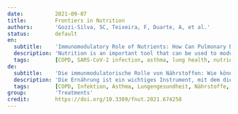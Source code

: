 ```yaml
---
date:          2021-09-07
title:         Frontiers in Nutrition
authors:       'Gozzi-Silva, SC, Teixeira, F, Duarte, A, et al.'
status:        default
en:
  subtitle:    'Immunomodulatory Role of Nutrients: How Can Pulmonary Dysfunctions Improve?'
  description: 'Nutrition is an important tool that can be used to modulate the immune response during infectious diseases. In addition, through diet, important substrates are acquired for the biosynthesis of regulatory molecules in the immune response, influencing the progression and treatment of chronic lung diseases, such as asthma and chronic obstructive pulmonary disease (COPD). In this way, nutrition can promote lung health status. A range of nutrients, such as vitamins (A, C, D, and E), minerals (zinc, selenium, iron, and magnesium), flavonoids and fatty acids, play important roles in reducing the risk of pulmonary chronic diseases and viral infections. Through their antioxidant and anti-inflammatory effects, nutrients are associated with better lung function and a lower risk of complications since they can decrease the harmful effects from the immune system during the inflammatory response. In addition, bioactive compounds can even contribute to epigenetic changes, including histone deacetylase (HDAC) modifications that inhibit the transcription of proinflammatory cytokines, which can contribute to the maintenance of homeostasis in the context of infections and chronic inflammatory diseases. These nutrients also play an important role in activating immune responses against pathogens, which can help the immune system during infections. Here, we provide an updated overview of the roles played by dietary factors and how they can affect respiratory health. Therefore, we will show the anti-inflammatory role of flavonoids, fatty acids, vitamins and microbiota, important for the control of chronic inflammatory diseases and allergies, in addition to the antiviral role of vitamins, flavonoids, and minerals during pulmonary viral infections, addressing the mechanisms involved in each function. These mechanisms are interesting in the discussion of perspectives associated with severe acute respiratory syndrome coronavirus 2 (SARS-CoV-2) infection and its pulmonary complications since patients with severe disease have vitamins deficiency, especially vitamin D. In addition, researches with the use of flavonoids have been shown to decrease viral replication in vitro. This way, a full understanding of dietary influences can improve the lung health of patients.'
  tags:        [COPD, SARS-CoV-2 infection, asthma, lung health, nutrients, pulmonary chronic diseases]
de:
  subtitle:    'Die immunmodulatorische Rolle von Nährstoffen: Wie können sich Lungenfunktionsstörungen verbessern?'
  description: 'Die Ernährung ist ein wichtiges Instrument, mit dem die Immunantwort bei Infektionskrankheiten moduliert werden kann. Darüber hinaus werden über die Ernährung wichtige Substrate für die Biosynthese von regulatorischen Molekülen der Immunantwort erworben, die den Verlauf und die Behandlung chronischer Lungenerkrankungen wie Asthma und chronisch obstruktiver Lungenerkrankung (COPD) beeinflussen. Auf diese Weise kann die Ernährung den Gesundheitsstatus der Lunge fördern. Eine Reihe von Nährstoffen wie Vitamine (A, C, D und E), Mineralstoffe (Zink, Selen, Eisen und Magnesium), Flavonoide und Fettsäuren spielen eine wichtige Rolle bei der Verringerung des Risikos von chronischen Lungenerkrankungen und Virusinfektionen. Durch ihre antioxidative und entzündungshemmende Wirkung werden die Nährstoffe mit einer besseren Lungenfunktion und einem geringeren Risiko für Komplikationen in Verbindung gebracht, da sie die schädlichen Auswirkungen des Immunsystems während der Entzündungsreaktion verringern können. Darüber hinaus können bioaktive Verbindungen sogar zu epigenetischen Veränderungen beitragen, einschließlich Histon-Deacetylase (HDAC)-Modifikationen, die die Transkription von proinflammatorischen Zytokinen hemmen, was zur Aufrechterhaltung der Homöostase im Zusammenhang mit Infektionen und chronischen Entzündungskrankheiten beitragen kann. Diese Nährstoffe spielen auch eine wichtige Rolle bei der Aktivierung von Immunreaktionen gegen Krankheitserreger, was das Immunsystem bei Infektionen unterstützen kann. Hier geben wir einen aktuellen Überblick über die Rolle von Ernährungsfaktoren und wie sie die Gesundheit der Atemwege beeinflussen können. Daher werden wir die entzündungshemmende Rolle von Flavonoiden, Fettsäuren, Vitaminen und der Mikrobiota aufzeigen, die für die Kontrolle von chronischen Entzündungskrankheiten und Allergien wichtig sind, sowie die antivirale Rolle von Vitaminen, Flavonoiden und Mineralien bei Virusinfektionen der Lunge, wobei wir auf die Mechanismen eingehen, die an jeder Funktion beteiligt sind. Diese Mechanismen sind für die Erörterung der Perspektiven im Zusammenhang mit der Infektion mit dem schweren akuten respiratorischen Syndrom Coronavirus 2 (SARS-CoV-2) und seinen pulmonalen Komplikationen interessant, da Patienten mit einer schweren Erkrankung einen Mangel an Vitaminen, insbesondere an Vitamin D, aufweisen. Auf diese Weise kann ein umfassendes Verständnis der Ernährungseinflüsse die Lungengesundheit der Patienten verbessern.' 
  tags:        [COPD, Infektion, Asthma, Lungengesundheit, Nährstoffe, chronische Lungenkrankheiten]
group:         'Treatments'
credit:        https://doi.org/10.3389/fnut.2021.674258
---
```

